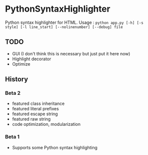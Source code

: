 # PythonSyntaxHighlighter
Python syntax highlighter for HTML.
Usage : `python app.py [-h] [-s style] [-l line_start] [--nolinenumber] [--debug] file`

## TODO
* GUI (I don't think this is necessary but just put it here now)
* Highlight decorator
* Optimize

## History
### Beta 2
* featured class inheritance
* featured literal prefixes
* featured escape string
* featured raw string
* code optimization, modularization

### Beta 1
* Supports some Python syntax highlighting
